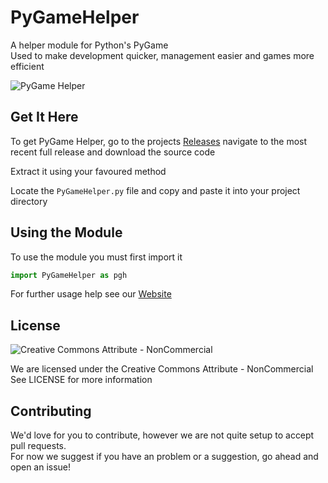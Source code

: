 # PyGameHelper
A helper module for Python's PyGame  
Used to make development quicker, management easier and games more efficient

![PyGame Helper](/pygameHelper/resources/icon/pygame.png)

## Get It Here  
To get PyGame Helper, go to the projects  [Releases](https://github.com/LordFarquhar/pygamehelper/releases/) navigate to the most recent full release and download the source code  
  
Extract it using your favoured method  
  
Locate the `PyGameHelper.py` file and copy and paste it into your project directory  

## Using the Module  
  
To use the module you must first import it  
  
```python
import PyGameHelper as pgh
```

For further usage help see our [Website](https://lordfarquhar.github.io/pygamehelper/)

## License  
![Creative Commons Attribute - NonCommercial](pygameHelper/resources/license/licenseImage.png)

We are licensed under the Creative Commons Attribute - NonCommercial 
See LICENSE for more information

## Contributing

We'd love for you to contribute, however we are not quite setup to accept pull requests.  
For now we suggest if you have an problem or a suggestion, go ahead and open an issue!